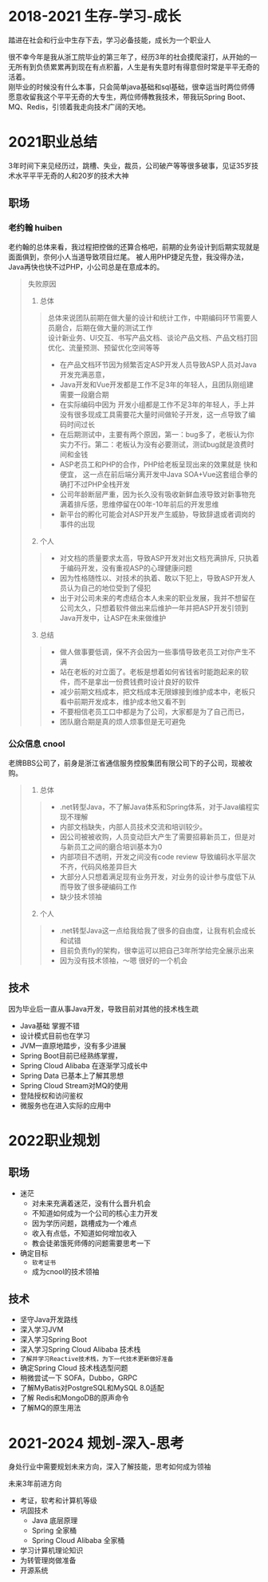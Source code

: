 # 2018-2021 生存-学习-成长
踏进在社会和行业中生存下去，学习必备技能，成长为一个职业人


很不幸今年是我从浙工院毕业的第三年了，经历3年的社会摸爬滚打，从开始的一无所有到负债累累再到现在有点积蓄，人生是有失意时有得意但时常是平平无奇的活着。  
刚毕业的时候没有什么本事，只会简单java基础和sql基础，很幸运当时两位师傅愿意收留我这个平平无奇的大专生，两位师傅教我技术，带我玩Spring Boot、MQ、Redis，引领着我走向技术广阔的天地。

# 2021职业总结 
3年时间下来见经历过，跳槽、失业，裁员，公司破产等等很多破事，见证35岁技术水平平平无奇的人和20岁的技术大神

## 职场
### 老约翰 huiben
老约翰的总体来看，我过程把控做的还算合格吧，前期的业务设计到后期实现就是面面俱到，奈何小人当道导致项目烂尾。
被人用PHP捷足先登，我没得办法，Java再快也快不过PHP，小公司总是在意成本的。  
> 失败原因
> 1. 总体  
>> 总体来说团队前期在做大量的设计和统计工作，中期编码环节需要人员磨合，后期在做大量的测试工作  
>> 设计新业务、UI交互、书写产品文档、谈论产品文档、产品文档打回优化、流量预测、预留优化空间等等  
>> - 在产品文档环节因为频繁否定ASP开发人员导致ASP人员对Java开发充满恶意，  
>> - Java开发和Vue开发都是工作不足3年的年轻人，且团队刚组建需要一段磨合期
>> - 在实际编码中因为 开发小组都是工作不足3年的年轻人，手上并没有很多现成工具需要花大量时间做轮子开发，这一点导致了编码时间过长  
>> - 在后期测试中，主要有两个原因，第一：bug多了，老板认为你实力不行。第二：老板认为没有必要测试，测试bug就是浪费时间和金钱   
>> - ASP老员工和PHP的合作，PHP给老板呈现出来的效果就是 快和便宜， 这一点在前后端分离开发中Java SOA+Vue这套组合拳的确打不过PHP全栈开发
>> - 公司年龄断层严重，因为长久没有吸收新鲜血液导致对新事物充满着排斥感，思维停留在00年-10年前后的开发思维
>> - 新平台的孵化可能会对ASP开发产生威胁，导致辞退或者调岗的事件的出现
>>
> 2. 个人
>> - 对文档的质量要求太高，导致ASP开发对出文档充满排斥, 只执着于编码开发，没有重视ASP的心理健康问题
>> - 因为性格随性以、对技术的执着、敢以下犯上，导致ASP开发人员认为自己的地位受到了侵犯
>> - 出于对公司未来的考虑结合本人未来的职业发展，我并不想留在公司太久，只想着软件做出来后维护一年并把ASP开发引领到Java开发中，让ASP在未来做维护
>3.  总结 
>> - 做人做事要低调，保不齐会因为一些事情导致老员工对你产生不满  
>> - 站在老板的对立面了。老板是想着如何省钱省时能跑起来的软件，而不是拿出一份费钱费时设计良好的软件
>> - 减少前期文档成本，把文档成本无限嫁接到维护成本中，老板只看中前期开发成本，维护成本他又看不到
>> - 不要相信老员工口中都是为了公司，大家都是为了自己而已，
>> - 团队磨合期是真的烦人烦事但是无可避免

### 公众信息 cnool
老牌BBS公司了，前身是浙江省通信服务控股集团有限公司下的子公司，现被收购。 

> 1. 总体
>> - .net转型Java，不了解Java体系和Spring体系，对于Java编程实现不理解
>> - 内部文档缺失，内部人员技术交流和培训较少。
>> - 因公司被被收购，人员变动巨大产生了需要招募新员工，但是对与新员工之间的磨合培训基本为0
>> - 内部项目不透明，开发之间没有code review 导致编码水平层次不齐，代码风格差异巨大
>> - 大部分人只想着满足现有业务开发，对业务的设计参与度低下从而导致了很多硬编码工作
>> - 缺少技术领袖
>
> 2. 个人
>> - .net转型Java这一点给我给我了很多的自由度，让我有机会成长和试错
>> - 目前负责fly的架构，很幸运可以把自己3年所学给完全展示出来
>> - 因为没有技术领袖，～嗯 很好的一个机会

## 技术
因为毕业后一直从事Java开发，导致目前对其他的技术栈生疏
- Java基础 掌握不错
- 设计模式目前也在学习
- JVM一直原地踏步，没有多少进展
- Spring Boot目前已经熟练掌握，
- Spring Cloud Alibaba 在逐渐学习成长中
- Spring Data 已基本上了解其思想
- Spring Cloud Stream对MQ的使用
- 登陆授权和访问鉴权
- 微服务也在进入实际的应用中


# 2022职业规划
## 职场
- 迷茫
   - 对未来充满着迷茫，没有什么晋升机会
   - 不知道如何成为一个公司的核心主力开发
   - 因为学历问题，跳槽成为一个难点
   - 收入有点低，不知道如何增加收入
   - 教会徒弟饿死师傅的问题需要思考一下
- 确定目标
  - ``软考证书``
  - 成为cnool的技术领袖
## 技术
- 坚守Java开发路线
- 深入学习JVM 
- 深入学习Spring Boot
- 深入学习Spring Cloud Alibaba 技术栈
- ``了解并学习Reactive技术栈，为下一代技术更新做好准备 ``
- 确定Spring Cloud 技术栈选型问题
- 稍微尝试一下 SOFA，Dubbo，GRPC
- 了解MyBatis对PostgreSQL和MySQL 8.0适配
- 了解 Redis和MongoDB的原声命令
- 了解MQ的原生用法


# 2021-2024 规划-深入-思考
身处行业中需要规划未来方向，深入了解技能，思考如何成为领袖

未来3年前进方向
- 考证，软考和计算机等级
- 巩固技术
  - Java 底层原理
  - Spring 全家桶
  - Spring Cloud Alibaba 全家桶
- 学习计算机理论知识
- 为转管理岗做准备
- 开源系统